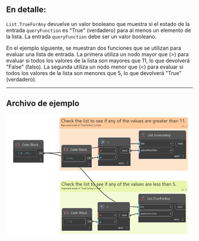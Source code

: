 ## En detalle:
`List.TrueForAny` devuelve un valor booleano que muestra si el estado de la entrada `queryFunction` es "True" (verdadero) para al menos un elemento de la lista. La entrada `queryFunction` debe ser un valor booleano.

En el ejemplo siguiente, se muestran dos funciones que se utilizan para evaluar una lista de entrada. La primera utiliza un nodo mayor que (>) para evaluar si todos los valores de la lista son mayores que 11, lo que devolverá "False" (falso). La segunda utiliza un nodo menor que (<) para evaluar si todos los valores de la lista son menores que 5, lo que devolverá "True" (verdadero).
___
## Archivo de ejemplo

![List.TrueForAny](./List.TrueForAny_img.jpg)
